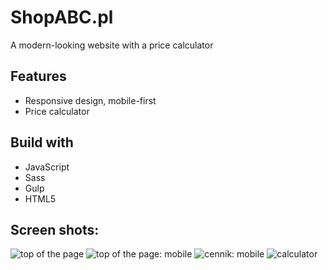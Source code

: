 # ShopABC.pl
A modern-looking website with a price calculator

## Features
* Responsive design, mobile-first
* Price calculator

## Build with 
* JavaScript
* Sass
* Gulp
* HTML5

## Screen shots: 
![top of the page](https://i.imgur.com/KBvEeZk.png)
![top of the page: mobile](https://i.imgur.com/IZnSMMC.png) ![cennik: mobile](https://i.imgur.com/L2fSqBl.png)
![calculator](https://i.imgur.com/wMGDeJt.png)
